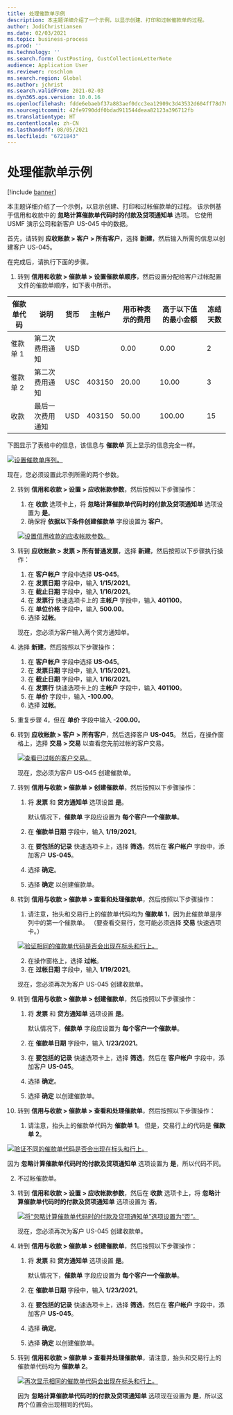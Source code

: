 ```yaml
---
title: 处理催款单示例
description: 本主题详细介绍了一个示例，以显示创建、打印和过帐催款单的过程。
author: JodiChristiansen
ms.date: 02/03/2021
ms.topic: business-process
ms.prod: ''
ms.technology: ''
ms.search.form: CustPosting, CustCollectionLetterNote
audience: Application User
ms.reviewer: roschlom
ms.search.region: Global
ms.author: jchrist
ms.search.validFrom: 2021-02-03
ms.dyn365.ops.version: 10.0.16
ms.openlocfilehash: fdde6ebaebf37a883aef0dcc3ea12909c3d43532d604ff78d708d737b26bc57e
ms.sourcegitcommit: 42fe9790ddf0bdad911544deaa82123a396712fb
ms.translationtype: HT
ms.contentlocale: zh-CN
ms.lasthandoff: 08/05/2021
ms.locfileid: "6721843"
---
```

# <a name="process-collection-letters-example"></a>处理催款单示例

[!include [banner](../../includes/banner.md)]

本主题详细介绍了一个示例，以显示创建、打印和过帐催款单的过程。 该示例基于信用和收款中的 **忽略计算催款单代码时的付款及贷项通知单** 选项。 它使用 USMF 演示公司和新客户 US-045 中的数据。

首先，请转到 **应收账款 \> 客户 \> 所有客户**，选择 **新建**，然后输入所需的信息以创建客户 US-045。

在完成后，请执行下面的步骤。

1. 转到 **信用和收款 \> 催款单 \> 设置催款单顺序**，然后设置分配给客户过帐配置文件的催款单顺序，如下表中所示。

|     催款单代码      |     说明                           |     货币      |     主帐户        |     用币种表示的费用     |     高于以下值的最小金额        |     冻结天数      |
|---------------------------------  |---------------------------------------    |-----------------  |-----------------------    |-------------------------- |-----------------------    |---------------------  |
|     催款单 1         |     第二次费用通知        |     USD           |                           |     0.00                  |     0.00                  |     2                 |
|     催款单 2         |     第二次费用通知        |     USC           |     403150                |     20.00                 |     10.00                 |     3                 |
|     收款                    |     最后一次费用通知         |     USD           |     403150                |     50.00                 |     100.00                |     15                |

下图显示了表格中的信息，该信息与 **催款单** 页上显示的信息完全一样。 

[![设置催款单序列。](./media/Ignore-payments-creditmemos-1.PNG)](./media/Ignore-payments-creditmemos-1.PNG)

 现在，您必须设置此示例所需的两个参数。

2. 转到 **信用和收款 \> 设置 \> 应收帐款参数**，然后按照以下步骤操作：

    1. 在 **收款** 选项卡上，将 **忽略计算催款单代码时的付款及贷项通知单** 选项设置为 **是**。
    2. 确保将 **依据以下条件创建催款单** 字段设置为 **客户**。

    [![设置信用收款的应收帐款参数。](./media/Ignore-payments-creditmemos-2.PNG)](./media/Ignore-payments-creditmemos-2.PNG)

3. 转到 **应收帐款 \> 发票 \> 所有普通发票**，选择 **新建**，然后按照以下步骤执行操作：

    1. 在 **客户帐户** 字段中选择 **US-045**。
    2. 在 **发票日期** 字段中，输入 **1/15/2021**。
    3. 在 **截止日期** 字段中，输入 **1/16/2021**。
    4. 在 **发票行** 快速选项卡上的 **主帐户** 字段中，输入 **401100**。
    5. 在 **单位价格** 字段中，输入 **500.00**。
    6. 选择 **过帐**。

    现在，您必须为客户输入两个贷方通知单。

4. 选择 **新建**，然后按照以下步骤操作：

    1. 在 **客户帐户** 字段中选择 **US-045**。
    2. 在 **发票日期** 字段中，输入 **1/15/2021**。
    3. 在 **截止日期** 字段中，输入 **1/16/2021**。
    4. 在 **发票行** 快速选项卡上的 **主帐户** 字段中，输入 **401100**。
    5. 在 **单价** 字段中，输入 **-100.00**。
    6. 选择 **过帐**。

5. 重复步骤 4，但在 **单价** 字段中输入 **-200.00**。
6. 转到 **应收帐款 \> 客户 \> 所有客户**，然后选择客户 **US-045**。 然后，在操作窗格上，选择 **交易 \> 交易** 以查看您先前过帐的客户交易。

    [![查看已过帐的客户交易。](./media/Ignore-payments-creditmemos-3.PNG)](./media/Ignore-payments-creditmemos-3.PNG)

    现在，您必须为客户 US-045 创建催款单。

7. 转到 **信用与收款 \> 催款单 \> 创建催款单**，然后按照以下步骤操作：

    1. 将 **发票** 和 **贷方通知单** 选项设置 **是**。

        默认情况下，**催款单** 字段应设置为 **每个客户一个催款单**。

    2. 在 **催款单日期** 字段中，输入 **1/19/2021**。
    3. 在 **要包括的记录** 快速选项卡上，选择 **筛选**，然后在 **客户帐户** 字段中，添加客户 **US-045**。
    4. 选择 **确定**。
    5. 选择 **确定** 以创建催款单。

8. 转到 **信用与收款 \> 催款单 \> 查看和处理催款单**，然后按照以下步骤操作：

    1. 请注意，抬头和交易行上的催款单代码均为 **催款单 1**，因为此催款单是序列中的第一个催款单。 （要查看交易行，您可能必须选择 **交易** 快速选项卡。）

   [![验证相同的催款单代码是否会出现在标头和行上。](./media/Ignore-payments-creditmemos-4.PNG)](./media/Ignore-payments-creditmemos-4.PNG)

    2. 在操作窗格上，选择 **过帐**。
    3. 在 **过帐日期** 字段中，输入 **1/19/2021**。

    现在，您必须再次为客户 US-045 创建收款单。

9. 转到 **信用与收款 \> 催款单 \> 创建催款单**，然后按照以下步骤操作：

    1. 将 **发票** 和 **贷方通知单** 选项设置 **是**。

        默认情况下，**催款单** 字段应设置为 **每个客户一个催款单**。

    2. 在 **催款单日期** 字段中，输入 **1/23/2021**。
    3. 在 **要包括的记录** 快速选项卡上，选择 **筛选**，然后在 **客户帐户** 字段中，添加客户 **US-045**。
    4. 选择 **确定**。
    5. 选择 **确定** 以创建催款单。

10. 转到 **信用与收款 \> 催款单 \> 查看和处理催款单**，然后按照以下步骤操作：

    1. 请注意，抬头上的催款单代码为 **催款单 1**。 但是，交易行上的代码是 **催款单 2**。

   [![验证不同的催款单代码是否会出现在标头和行上。](./media/Ignore-payments-creditmemos-5.PNG)](./media/Ignore-payments-creditmemos-5.PNG)

  因为 **忽略计算催款单代码时的付款及贷项通知单** 选项设置为 **是**，所以代码不同。

  2. 不过帐催款单。

11. 转到 **信用和收款 \> 设置 \> 应收帐款参数**，然后在 **收款** 选项卡上，将 **忽略计算催款单代码时的付款及贷项通知单** 选项设置为 **否**。

    [![将“忽略计算催款单代码时的付款及贷项通知单”选项设置为“否”。](./media/Ignore-payments-creditmemos-6.PNG)](./media/Ignore-payments-creditmemos-6.PNG)

    现在，您必须再次为客户 US-045 创建收款单。

12. 转到 **信用与收款 \> 催款单 \> 创建催款单**，然后按照以下步骤操作：

    1. 将 **发票** 和 **贷方通知单** 选项设置 **是**。

        默认情况下，**催款单** 字段应设置为 **每个客户一个催款单**。

    2. 在 **催款单日期** 字段中，输入 **1/23/2021**。
    3. 在 **要包括的记录** 快速选项卡上，选择 **筛选**，然后在 **客户帐户** 字段中，添加客户 **US-045**。
    4. 选择 **确定**。
    5. 选择 **确定** 以创建催款单。

13. 转到 **信用和收款 \> 催款单 \> 查看并处理催款单**，请注意，抬头和交易行上的催款单代码均为 **催款单 2**。

    [![再次显示相同的催款单代码会出现在标头和行上。](./media/Ignore-payments-creditmemos-7.PNG)](./media/Ignore-payments-creditmemos-7.PNG)

    因为 **忽略计算催款单代码时的付款及贷项通知单** 选项现在设置为 **是**，所以这两个位置会出现相同的代码。
